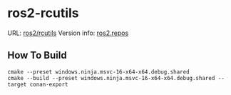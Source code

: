 # ros2-rcutils

URL: [ros2/rcutils](https://github.com/ros2/rcutils.git)
Version info: [ros2.repos](https://github.com/ros2/ros2/blob/iron-release/ros2.repos)

## How To Build
```
cmake --preset windows.ninja.msvc-16-x64-x64.debug.shared
cmake --build --preset windows.ninja.msvc-16-x64-x64.debug.shared --target conan-export
```
